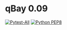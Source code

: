 # qBay 0.09

[![Pytest-All](https://github.com/Will-C-Aitken/qBay/actions/workflows/pytest.yml/badge.svg)](https://github.com/Will-C-Aitken/qBay/actions/workflows/pytest.yml)
[![Python PEP8](https://github.com/Will-C-Aitken/qBay/actions/workflows/style_check.yml/badge.svg)](https://github.com/Will-C-Aitken/qBay/actions/workflows/style_check.yml)
